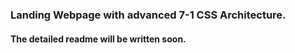 ### Landing Webpage with advanced 7-1 CSS Architecture.

#### The detailed readme will be written soon.